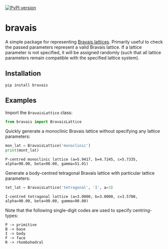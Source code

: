 [![PyPI version](https://badge.fury.io/py/bravais.svg)](https://badge.fury.io/py/bravais)

# bravais
A simple package for representing [Bravais lattices](https://en.wikipedia.org/wiki/Bravais_lattice). Primarily useful to check the passed parameters represent a valid Bravais lattice. If a lattice parameter is not specified, it will be assigned randomly (such that all lattice parameters remain compatible with the specified lattice system).

## Installation

`pip install bravais`

## Examples

Import the `BravaisLattice` class:

```python
from bravais import BravaisLattice
```

Quickly generate a monoclinic Bravais lattice without specifying any lattice parameters:

```python
mon_lat = BravaisLattice('monoclinic')
print(mont_lat)
```
```
P-centred monoclinic lattice (a=5.9417, b=4.7245, c=5.7335, alpha=90.00, beta=90.00, gamma=51.01)
```

Generate a body-centred tetragonal Bravais lattice with particular lattice parameters:

```python
tet_lat = BravaisLattice('tetragonal', 'I', a=3)
```

```
I-centred tetragonal lattice (a=3.0000, b=3.0000, c=3.5708, alpha=90.00, beta=90.00, gamma=90.00)
```

Note that the following single-digit codes are used to specify centring-types:

```
P -> primitive
B -> base
I -> body
F -> face
R -> rhombohedral
```
